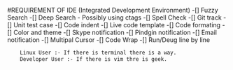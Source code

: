 #REQUIREMENT OF IDE (Integrated Development Environment)
-[] Fuzzy Search
-[] Deep Search 
    - Possibly using ctags
-[] Spell Check
-[] Git track
-[] Unit test case
-[] Code indent
-[] Live code template
-[] Code formating
-[] Color and theme
-[] Skype notification
-[] Pindgin notification
-[] Email notification
-[] Multipal Cursor
-[] Code Wrap
-[] Run/Deug line by line

~~~bash
    Linux User :- If there is terminal there is a way.
    Developer User :- If there is vim thre is geek.
~~~





